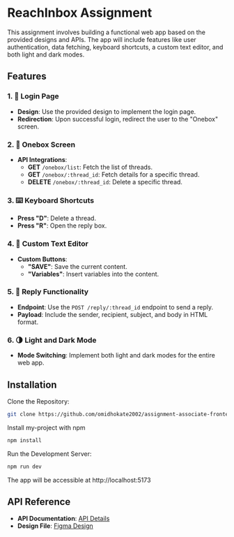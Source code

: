 
# ReachInbox Assignment

This assignment involves building a functional web app based on the provided designs and APIs. The app will include features like user authentication, data fetching, keyboard shortcuts, a custom text editor, and both light and dark modes.


## Features

### 1. 🔐 **Login Page**
- **Design**: Use the provided design to implement the login page.
- **Redirection**: Upon successful login, redirect the user to the "Onebox" screen.

### 2. 📜 **Onebox Screen**
- **API Integrations**:
  - **GET** `/onebox/list`: Fetch the list of threads.
  - **GET** `/onebox/:thread_id`: Fetch details for a specific thread.
  - **DELETE** `/onebox/:thread_id`: Delete a specific thread.

### 3. ⌨️ **Keyboard Shortcuts**
- **Press "D"**: Delete a thread.
- **Press "R"**: Open the reply box.

### 4. 📝 **Custom Text Editor**
- **Custom Buttons**:
  - **"SAVE"**: Save the current content.
  - **"Variables"**: Insert variables into the content.

### 5. 💬 **Reply Functionality**
- **Endpoint**: Use the `POST /reply/:thread_id` endpoint to send a reply.
- **Payload**: Include the sender, recipient, subject, and body in HTML format.

### 6. 🌗 **Light and Dark Mode**
- **Mode Switching**: Implement both light and dark modes for the entire web app.
## Installation

Clone the Repository:

```bash
git clone https://github.com/omidhokate2002/assignment-associate-frontend-engineer
```

Install my-project with npm

```bash
npm install
```

Run the Development Server:

```bash
npm run dev
```

The app will be accessible at http://localhost:5173
## API Reference

- **API Documentation**: [API Details](https://documenter.getpostman.com/view/30630244/2sA2rCTMKr#433eb613-e405-4239-9e2d-f20485b31b27)
- **Design File**: [Figma Design](https://www.figma.com/file/uECxqvFhEx9dn4ZuO7wqmu/Reachinbox-Assignment?type=design&node-id=0-1&mode=design)




